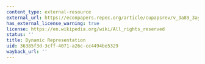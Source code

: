 ```yaml
---
content_type: external-resource
external_url: https://econpapers.repec.org/article/cupapsrev/v_3a89_3ay_3a1995_3ai_3a03_3ap_3a543-565_5f09.htm
has_external_license_warning: true
license: https://en.wikipedia.org/wiki/All_rights_reserved
status: ''
title: Dynamic Representation
uid: 36385f3d-3cff-4071-a26c-cc4494be5329
wayback_url: ''
---
```

